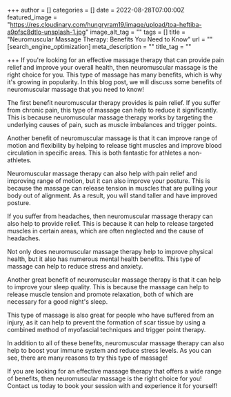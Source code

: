 +++
author = []
categories = []
date = 2022-08-28T07:00:00Z
featured_image = "https://res.cloudinary.com/hungryram19/image/upload/toa-heftiba-a9pfsc8dtlo-unsplash-1.jpg"
image_alt_tag = ""
tags = []
title = "Neuromuscular Massage Therapy: Benefits You Need to Know"
url = ""
[search_engine_optimization]
meta_description = ""
title_tag = ""

+++
If you're looking for an effective massage therapy that can provide pain relief and improve your overall health, then neuromuscular massage is the right choice for you. This type of massage has many benefits, which is why it's growing in popularity. In this blog post, we will discuss some benefits of neuromuscular massage that you need to know!

The first benefit neuromuscular therapy provides is pain relief. If you suffer from chronic pain, this type of massage can help to reduce it significantly. This is because neuromuscular massage therapy works by targeting the underlying causes of pain, such as muscle imbalances and trigger points.

Another benefit of neuromuscular massage is that it can improve range of motion and flexibility by helping to release tight muscles and improve blood circulation in specific areas. This is both fantastic for athletes a non-athletes.

Neuromuscular massage therapy can also help with pain relief and improving range of motion, but it can also improve your posture. This is because the massage can release tension in muscles that are pulling your body out of alignment. As a result, you will stand taller and have improved posture.

If you suffer from headaches, then neuromuscular massage therapy can also help to provide relief. This is because it can help to release targeted muscles in certain areas, which are often neglected and the cause of headaches.

Not only does neuromuscular massage therapy help to improve physical health, but it also has numerous mental health benefits. This type of massage can help to reduce stress and anxiety.

  
Another great benefit of neuromuscular massage therapy is that it can help to improve your sleep quality. This is because the massage can help to release muscle tension and promote relaxation, both of which are necessary for a good night's sleep.

This type of massage is also great for people who have suffered from an injury, as it can help to prevent the formation of scar tissue by using a combined method of myofascial techniques and trigger point therapy.

In addition to all of these benefits, neuromuscular massage therapy can also help to boost your immune system and reduce stress levels. As you can see, there are many reasons to try this type of massage!

  
If you are looking for an effective massage therapy that offers a wide range of benefits, then neuromuscular massage is the right choice for you! Contact us today to book your session with and experience it for yourself!